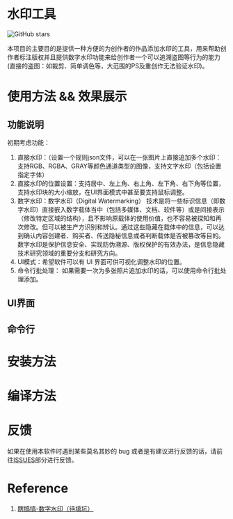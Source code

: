 # 水印工具

![GitHub stars](https://img.shields.io/github/stars/mcoder2014/digital_watermarking.svg?style=social)

本项目的主要目的是提供一种方便的为创作者的作品添加水印的工具，用来帮助创作者标注版权并且提供数字水印功能来给创作者一个可以追溯盗图等行为的能力(直接的盗图：如裁剪、简单调色等，大范围的PS及重创作无法验证水印)。

# 使用方法 && 效果展示
## 功能说明
初期考虑功能：

1. 直接水印：（设置一个规则json文件，可以在一张图片上直接追加多个水印：支持RGB、RGBA、GRAY等颜色通道类型的图像，支持文字水印（包括设置指定字体）
2. 直接水印的位置设置：支持居中、左上角、右上角、左下角、右下角等位置，支持水印块的大小缩放，在UI界面模式中甚至要支持鼠标调整。
3. 数字水印：数字水印（Digital Watermarking） 技术是将一些标识信息（即数字水印）直接嵌入数字载体当中（包括多媒体、文档、软件等）或是间接表示（修改特定区域的结构），且不影响原载体的使用价值，也不容易被探知和再次修改。但可以被生产方识别和辨认。通过这些隐藏在载体中的信息，可以达到确认内容创建者、购买者、传送隐秘信息或者判断载体是否被篡改等目的。数字水印是保护信息安全、实现防伪溯源、版权保护的有效办法，是信息隐藏技术研究领域的重要分支和研究方向。
4. UI模式：希望软件可以有 UI 界面可供可视化调整水印的位置。
5. 命令行批处理： 如果需要一次为多张照片追加水印的话，可以使用命令行批处理添加。

## UI界面
## 命令行

# 安装方法

# 编译方法

# 反馈
如果在使用本软件时遇到某些莫名其妙的 bug 或者是有建议进行反馈的话，请前往[ISSUES](https://github.com/mcoder2014/digital_watermarking/issues)部分进行反馈。

# Reference
1. [瞎搞搞-数字水印（待填坑）](https://mcoder.cc/2019/04/07/digital_watermarking/)